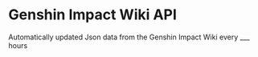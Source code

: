 # Genshin Impact Wiki API
 Automatically updated Json data from the Genshin Impact Wiki every ___ hours
